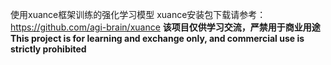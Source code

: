 使用xuance框架训练的强化学习模型
xuance安装包下载请参考：https://github.com/agi-brain/xuance
**该项目仅供学习交流，严禁用于商业用途**
**This project is for learning and exchange only, and commercial use is strictly prohibited**